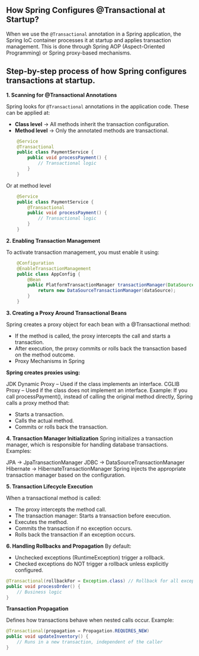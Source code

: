 ## How Spring Configures @Transactional at Startup?

When we use the `@Transactional` annotation in a Spring application, the Spring IoC container processes it at startup and applies transaction management. This is done through Spring AOP (Aspect-Oriented Programming) or Spring proxy-based mechanisms.

## Step-by-step process of how Spring configures transactions at startup.

__1. Scanning for @Transactional Annotations__

Spring looks for `@Transactional` annotations in the application code. These can be applied at:

+ __Class level__ → All methods inherit the transaction configuration.
+ __Method level__ → Only the annotated methods are transactional.

```java
    @Service
    @Transactional
    public class PaymentService {
        public void processPayment() {
            // Transactional logic
        }
    }
```
Or at method level

```java
    @Service
    public class PaymentService {
        @Transactional
        public void processPayment() {
            // Transactional logic
        }
    }
```

__2. Enabling Transaction Management__

To activate transaction management, you must enable it using:
```java
    @Configuration
    @EnableTransactionManagement
    public class AppConfig {
        @Bean
        public PlatformTransactionManager transactionManager(DataSource dataSource) {
            return new DataSourceTransactionManager(dataSource);
        }
    }
```
__3. Creating a Proxy Around Transactional Beans__

Spring creates a proxy object for each bean with a @Transactional method:

+ If the method is called, the proxy intercepts the call and starts a transaction.
+ After execution, the proxy commits or rolls back the transaction based on the method outcome.
+ Proxy Mechanisms in Spring

__Spring creates proxies using:__

JDK Dynamic Proxy – Used if the class implements an interface.
CGLIB Proxy – Used if the class does not implement an interface.
Example: If you call processPayment(), instead of calling the original method directly, Spring calls a proxy method that:

+ Starts a transaction.
+ Calls the actual method.
+ Commits or rolls back the transaction.

__4. Transaction Manager Initialization__
Spring initializes a transaction manager, which is responsible for handling database transactions. Examples:

JPA → JpaTransactionManager
JDBC → DataSourceTransactionManager
Hibernate → HibernateTransactionManager
Spring injects the appropriate transaction manager based on the configuration.

__5. Transaction Lifecycle Execution__

When a transactional method is called:

+ The proxy intercepts the method call.
+ The transaction manager:
Starts a transaction before execution.
+ Executes the method.
+ Commits the transaction if no exception occurs.
+ Rolls back the transaction if an exception occurs.

__6. Handling Rollbacks and Propagation__
By default:

+ Unchecked exceptions (RuntimeException) trigger a rollback.
+ Checked exceptions do NOT trigger a rollback unless explicitly configured.
```java
@Transactional(rollbackFor = Exception.class) // Rollback for all exceptions
public void processOrder() {
    // Business logic
}
```
__Transaction Propagation__

Defines how transactions behave when nested calls occur. Example:

```java
@Transactional(propagation = Propagation.REQUIRES_NEW)
public void updateInventory() {
    // Runs in a new transaction, independent of the caller
}
```




